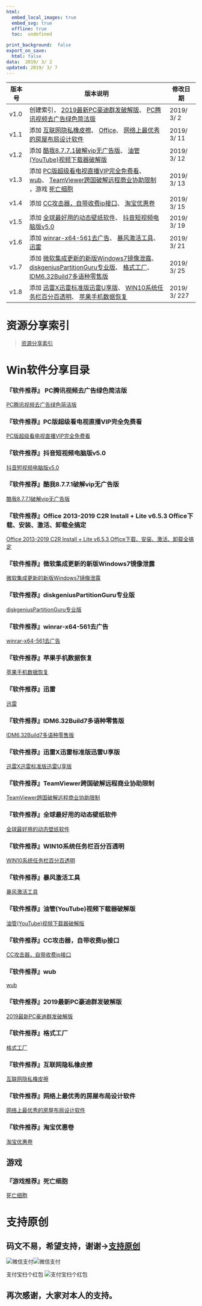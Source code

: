 ```yaml
---
html:
  embed_local_images: true
  embed_svg: true
  offline: true
  toc:  undefined

print_background:  false
export_on_save:
  html: false
data:  2019/ 3/ 2
updated: 2019/ 3/ 7
---
```

 版本号 | 版本说明 | 修改日期
 -----|--------| ---------
 v1.0 | 创建索引， [2019最新PC豪迪群发破解版](#2019最新PC豪迪群发破解版 "2019最新PC豪迪群发破解版")、 [PC腾讯视频去广告绿色简洁版](#PC腾讯视频去广告绿色简洁版 "PC腾讯视频去广告绿色简洁版") | 2019/ 3/ 2
v1.1 | 添加 [互联网隐私橡皮擦](#互联网隐私橡皮擦 "互联网隐私橡皮擦")、 [Office](#Office "Office")、 [网络上最优秀的房屋布局设计软件](#网络上最优秀的房屋布局设计软件 "网络上最优秀的房屋布局设计软件") | 2019/ 3/ 11
v1.2 | 添加 [酷我8.7.7.1破解vip无广告版](#酷我8.7.7.1破解vip无广告版 "酷我8.7.7.1破解vip无广告版")、 [油管(YouTube)视频下载器破解版](#油管(YouTube)视频下载器破解版 "油管(YouTube)视频下载器破解版") | 2019/ 3/ 12
v1.3 | 添加 [PC版超级看电视直播VIP完全免费看](#PC版超级看电视直播VIP完全免费看 "PC版超级看电视直播VIP完全免费看")、 [wub](#wub "wub")、 [TeamViewer跨国破解远程商业协助限制](#TeamViewer跨国破解远程商业协助限制 "TeamViewer跨国破解远程商业协助限制") ，游戏 [死亡细胞](#死亡细胞 "死亡细胞") | 2019/ 3/ 13
v1.4 | 添加 [CC攻击器，自带收费ip接口](#CC攻击器，自带收费ip接口 "CC攻击器，自带收费ip接口")、 [淘宝优惠卷](#淘宝优惠卷 "淘宝优惠卷") | 2019/ 3/ 15
v1.5 | 添加 [全球最好用的动态壁纸软件](#全球最好用的动态壁纸软件 "全球最好用的动态壁纸软件")、 [抖音短视频电脑版v5.0](#抖音短视频电脑版v5.0 "抖音短视频电脑版v5.0") | 2019/ 3/ 19
v1.6 | 添加 [winrar-x64-561去广告](#winrar-x64-561去广告 "winrar-x64-561去广告")、 [暴风激活工具](#暴风激活工具 "暴风激活工具")、 [迅雷](#迅雷 "迅雷") | 2019/ 3/ 21
v1.7 | 添加 [微软集成更新的新版Windows7镜像泄露](#微软集成更新的新版Windows7镜像泄露 "微软集成更新的新版Windows7镜像泄露")、 [diskgeniusPartitionGuru专业版](#diskgeniusPartitionGuru专业版 "diskgeniusPartitionGuru专业版")、 [格式工厂](#格式工厂 "格式工厂")、 [IDM6.32Build7多语种零售版](#IDM6.32Build7多语种零售版 "IDM6.32Build7多语种零售版") | 2019/ 3/ 25
v1.8 | 添加 [迅雷X迅雷标准版迅雷U享版](#迅雷X迅雷标准版迅雷U享版 "迅雷X迅雷标准版迅雷U享版")、 [WIN10系统任务栏百分百透明](#WIN10系统任务栏百分百透明 "WIN10系统任务栏百分百透明")、 [苹果手机数据恢复](#苹果手机数据恢复 "苹果手机数据恢复") | 2019/ 3/ 227




 # 资源分享索引

 > [资源分享索引](https://blog.csdn.net/qq923132714/article/details/83111507 "资源分享索引")

 # Win软件分享目录

<span id=" PC腾讯视频去广告绿色简洁版"></span>

### 『软件推荐』 PC腾讯视频去广告绿色简洁版

[ PC腾讯视频去广告绿色简洁版](https://blog.csdn.net/qq923132714/article/details/88074800 " PC腾讯视频去广告绿色简洁版")



<span id="PC版超级看电视直播VIP完全免费看"></span>

### 『软件推荐』PC版超级看电视直播VIP完全免费看

[PC版超级看电视直播VIP完全免费看](https://blog.csdn.net/qq923132714/article/details/88530059 "PC版超级看电视直播VIP完全免费看")

<span id="抖音短视频电脑版v5.0"></span>

### 『软件推荐』抖音短视频电脑版v5.0

[抖音短视频电脑版v5.0](https://blog.csdn.net/qq923132714/article/details/88657337 "抖音短视频电脑版v5.0")


<span id="酷我8.7.7.1破解vip无广告版"></span>

### 『软件推荐』酷我8.7.7.1破解vip无广告版

[酷我8.7.7.1破解vip无广告版](https://blog.csdn.net/qq923132714/article/details/88416141 "酷我8.7.7.1破解vip无广告版")


<span id="Office"></span>

### 『软件推荐』Office 2013-2019 C2R Install + Lite v6.5.3 Office下载、安装、激活、卸载全搞定

[Office 2013-2019 C2R Install + Lite v6.5.3 Office下载、安装、激活、卸载全搞定](https://blog.csdn.net/qq923132714/article/details/88391743 "Office")

<span id="微软集成更新的新版Windows7镜像泄露"></span>

### 『软件推荐』微软集成更新的新版Windows7镜像泄露

[微软集成更新的新版Windows7镜像泄露](https://blog.csdn.net/qq923132714/article/details/88790555 "微软集成更新的新版Windows7镜像泄露")

<span id="diskgeniusPartitionGuru专业版"></span>

### 『软件推荐』diskgeniusPartitionGuru专业版

[diskgeniusPartitionGuru专业版](https://blog.csdn.net/qq923132714/article/details/88791021 "diskgeniusPartitionGuru专业版")


<span id="winrar-x64-561去广告"></span>

### 『软件推荐』winrar-x64-561去广告

[winrar-x64-561去广告](https://blog.csdn.net/qq923132714/article/details/88718220 "winrar-x64-561去广告")

<span id="苹果手机数据恢复"></span>

### 『软件推荐』苹果手机数据恢复

[苹果手机数据恢复](https://blog.csdn.net/qq923132714/article/details/88843322 "苹果手机数据恢复")


<span id="迅雷"></span>

### 『软件推荐』迅雷

[迅雷](https://blog.csdn.net/qq923132714/article/details/88718545 "迅雷")


<span id="IDM6.32Build7多语种零售版"></span>

### 『软件推荐』IDM6.32Build7多语种零售版

[IDM6.32Build7多语种零售版](https://blog.csdn.net/qq923132714/article/details/88792021 "IDM6.32Build7多语种零售版")

<span id="迅雷X迅雷标准版迅雷U享版"></span>

### 『软件推荐』迅雷X迅雷标准版迅雷U享版

[迅雷X迅雷标准版迅雷U享版](https://blog.csdn.net/qq923132714/article/details/88757704 "迅雷X迅雷标准版迅雷U享版")



<span id="TeamViewer跨国破解远程商业协助限制"></span>

### 『软件推荐』TeamViewer跨国破解远程商业协助限制

[TeamViewer跨国破解远程商业协助限制](https://blog.csdn.net/qq923132714/article/details/88531355 "TeamViewer跨国破解远程商业协助限制")

<span id="全球最好用的动态壁纸软件"></span>

### 『软件推荐』全球最好用的动态壁纸软件

[全球最好用的动态壁纸软件](https://blog.csdn.net/qq923132714/article/details/88657209 "全球最好用的动态壁纸软件")

<span id="WIN10系统任务栏百分百透明"></span>

### 『软件推荐』WIN10系统任务栏百分百透明

[WIN10系统任务栏百分百透明](https://blog.csdn.net/qq923132714/article/details/88843056 "WIN10系统任务栏百分百透明")


<span id="暴风激活工具"></span>

### 『软件推荐』暴风激活工具

[暴风激活工具](https://blog.csdn.net/qq923132714/article/details/88718384 "暴风激活工具")


<span id="油管(YouTube)视频下载器破解版"></span>

### 『软件推荐』油管(YouTube)视频下载器破解版

[油管(YouTube)视频下载器破解版](https://blog.csdn.net/qq923132714/article/details/88416320 "油管(YouTube)视频下载器破解版")

<span id="CC攻击器，自带收费ip接口"></span>

### 『软件推荐』CC攻击器，自带收费ip接口

[CC攻击器，自带收费ip接口](https://blog.csdn.net/qq923132714/article/details/88569846 "CC攻击器，自带收费ip接口")


<span id="wub"></span>

### 『软件推荐』wub

[wub](https://blog.csdn.net/qq923132714/article/details/88530675 "wub")



<span id="2019最新PC豪迪群发破解版"></span>

### 『软件推荐』2019最新PC豪迪群发破解版

[2019最新PC豪迪群发破解版](https://blog.csdn.net/qq923132714/article/details/88074556 "2019最新PC豪迪群发破解版")

<span id="格式工厂"></span>

### 『软件推荐』格式工厂

[格式工厂](https://blog.csdn.net/qq923132714/article/details/88791584 "格式工厂")


<span id="互联网隐私橡皮擦"></span>

### 『软件推荐』互联网隐私橡皮擦

[互联网隐私橡皮擦](https://blog.csdn.net/qq923132714/article/details/88391597 "互联网隐私橡皮擦")

<span id="网络上最优秀的房屋布局设计软件"></span>

### 『软件推荐』网络上最优秀的房屋布局设计软件

[网络上最优秀的房屋布局设计软件](https://blog.csdn.net/qq923132714/article/details/88391813 "网络上最优秀的房屋布局设计软件")

<span id="淘宝优惠卷"></span>

### 『软件推荐』淘宝优惠卷

[淘宝优惠卷](https://blog.csdn.net/qq923132714/article/details/88569727 "淘宝优惠卷")


## 游戏

<span id="死亡细胞"></span>

### 『游戏推荐』死亡细胞

[死亡细胞](http://u16848854.ctfile.net/fs/16848854-350471992 "死亡细胞")


# 支持原创
## 码文不易，希望支持，谢谢->**[支持原创](http://blog.csdn.net/qq923132714/article/details/79399145)**
![微信支付](https://raw.githubusercontent.com/923132714/my_picture/master/blog/support/weixin.png)![微信支付](https://raw.githubusercontent.com/923132714/my_picture/master/blog/support/支付宝.png)

支付宝扫个红包
![支付宝扫个红包](https://raw.githubusercontent.com/923132714/my_picture/master/blog/support/扫码领红包.png "扫码领红包")

## 再次感谢，大家对本人的支持。
